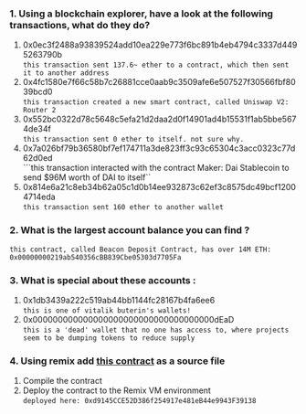 ### 1. Using a blockchain explorer, have a look at the following transactions, what do they do?
1. 0x0ec3f2488a93839524add10ea229e773f6bc891b4eb4794c3337d4495263790b <br> ```this transaction sent 137.6~ ether to a contract, which then sent it to another address```
2. 0x4fc1580e7f66c58b7c26881cce0aab9c3509afe6e507527f30566fbf8039bcd0 <br> ```this transaction created a new smart contract, called Uniswap V2: Router 2 ```
3. 0x552bc0322d78c5648c5efa21d2daa2d0f14901ad4b15531f1ab5bbe5674de34f <br> ```this transaction sent 0 ether to itself. not sure why.```
4. 0x7a026bf79b36580bf7ef174711a3de823ff3c93c65304c3acc0323c77d62d0ed <br> ```this transaction interacted with the contract Maker: Dai Stablecoin to send $96M worth of DAI to itself``
5. 0x814e6a21c8eb34b62a05c1d0b14ee932873c62ef3c8575dc49bcf12004714eda <br> ```this transaction sent 160 ether to another wallet```

### 2. What is the largest account balance you can find ? 
```this contract, called Beacon Deposit Contract, has over 14M ETH: 0x00000000219ab540356cBB839Cbe05303d7705Fa```
### 3. What is special about these accounts :
1. 0x1db3439a222c519ab44bb1144fc28167b4fa6ee6 <br> ```this is one of vitalik buterin's wallets!```
2. 0x000000000000000000000000000000000000dEaD <br> ```this is a 'dead' wallet that no one has access to, where projects seem to be dumping tokens to reduce supply```
### 4. Using remix add [this contract](https://gist.github.com/extropyCoder/77487267da199320fb9c852cfde70fb1) as a source file
1. Compile the contract
2. Deploy the contract to the Remix VM environment <br> ```deployed here: 0xd9145CCE52D386f254917e481eB44e9943F39138```
